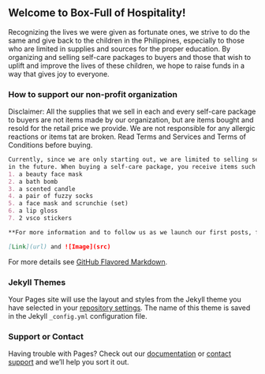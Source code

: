 ## Welcome to Box-Full of Hospitality!

Recognizing the lives we were given as fortunate ones, we strive to do the same and give back to the children in the Philippines, especially to those who are limited in supplies and sources for the proper education. By organizing and selling self-care packages to buyers and those that wish to uplift and improve the lives of these children, we hope to raise funds  in a way that gives joy to everyone. 

### How to support our non-profit organization

Disclaimer: All the supplies that we sell in each and every self-care package to buyers are not items made by our organization, but are items bought and resold for the retail price we provide. We are not responsible for any allergic reactions or items tat are broken. Read Terms and Services and Terms of Conditions before buying.

```markdown
Currently, since we are only starting out, we are limited to selling self-care packages, but will increase our variety and options
in the future. When buying a self-care package, you receive items such as:
1. a beauty face mask
2. a bath bomb
3. a scented candle
4. a pair of fuzzy socks
5. a face mask and scrunchie (set)
6. a lip gloss 
7. 2 vsco stickers

**For more information and to follow us as we launch our first posts, follow us at our social medias!**

[Link](url) and ![Image](src)
```

For more details see [GitHub Flavored Markdown](https://guides.github.com/features/mastering-markdown/).

### Jekyll Themes

Your Pages site will use the layout and styles from the Jekyll theme you have selected in your [repository settings](https://github.com/Chloeczukeighka/BoxFullofHospitality/settings). The name of this theme is saved in the Jekyll `_config.yml` configuration file.

### Support or Contact

Having trouble with Pages? Check out our [documentation](https://docs.github.com/categories/github-pages-basics/) or [contact support](https://github.com/contact) and we’ll help you sort it out.
